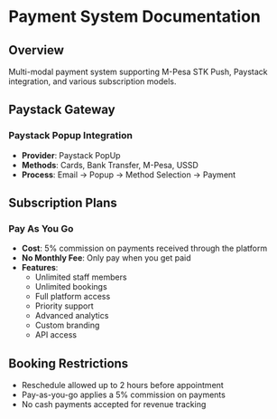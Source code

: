 
# Payment System Documentation

## Overview
Multi-modal payment system supporting M-Pesa STK Push, Paystack integration, and various subscription models.

## Paystack Gateway

### Paystack Popup Integration
- **Provider**: Paystack PopUp
- **Methods**: Cards, Bank Transfer, M-Pesa, USSD
- **Process**: Email → Popup → Method Selection → Payment


## Subscription Plans

### Pay As You Go
- **Cost**: 5% commission on payments received through the platform
- **No Monthly Fee**: Only pay when you get paid
- **Features**: 
  - Unlimited staff members
  - Unlimited bookings
  - Full platform access
  - Priority support
  - Advanced analytics
  - Custom branding
  - API access



## Booking Restrictions
- Reschedule allowed up to 2 hours before appointment
- Pay-as-you-go applies a 5% commission on payments
- No cash payments accepted for revenue tracking
